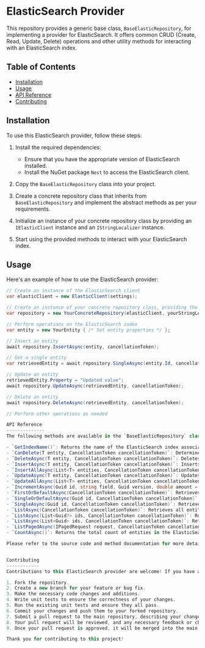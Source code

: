 # ElasticSearch Provider

This repository provides a generic base class, `BaseElasticRepository`, for implementing a provider for ElasticSearch. It offers common CRUD (Create, Read, Update, Delete) operations and other utility methods for interacting with an ElasticSearch index.

## Table of Contents
- [Installation](#installation)
- [Usage](#usage)
- [API Reference](#api-reference)
- [Contributing](#contributing)

## Installation

To use this ElasticSearch provider, follow these steps:

1. Install the required dependencies:
    - Ensure that you have the appropriate version of ElasticSearch installed.
    - Install the NuGet package `Nest` to access the ElasticSearch client.

2. Copy the `BaseElasticRepository` class into your project.

3. Create a concrete repository class that inherits from `BaseElasticRepository` and implement the abstract methods as per your requirements.

4. Initialize an instance of your concrete repository class by providing an `IElasticClient` instance and an `IStringLocalizer` instance.

5. Start using the provided methods to interact with your ElasticSearch index.

## Usage

Here's an example of how to use the ElasticSearch provider:

```csharp
// Create an instance of the ElasticSearch client
var elasticClient = new ElasticClient(settings);

// Create an instance of your concrete repository class, providing the ElasticSearch client and a string localizer
var repository = new YourConcreteRepository(elasticClient, yourStringLocalizer);

// Perform operations on the ElasticSearch index
var entity = new YourEntity { /* Set entity properties */ };

// Insert an entity
await repository.InsertAsync(entity, cancellationToken);

// Get a single entity
var retrievedEntity = await repository.SingleAsync(entity.Id, cancellationToken);

// Update an entity
retrievedEntity.Property = "Updated value";
await repository.UpdateAsync(retrievedEntity, cancellationToken);

// Delete an entity
await repository.DeleteAsync(retrievedEntity, cancellationToken);

// Perform other operations as needed

API Reference
--------------
The following methods are available in the `BaseElasticRepository` class:

- `GetIndexName()`: Returns the name of the ElasticSearch index associated with the repository.
- `CanDelete(T entity, CancellationToken cancellationToken)`: Determines whether an entity can be deleted.
- `DeleteAsync(T entity, CancellationToken cancellationToken)`: Deletes an entity from the ElasticSearch index.
- `InsertAsync(T entity, CancellationToken cancellationToken)`: Inserts a new entity into the ElasticSearch index.
- `InsertAllAsync(List<T> entities, CancellationToken cancellationToken)`: Inserts multiple entities into the ElasticSearch index.
- `UpdateAsync(T entity, CancellationToken cancellationToken)`: Updates an existing entity in the ElasticSearch index.
- `UpdateAllAsync(List<T> entities, CancellationToken cancellationToken)`: Updates multiple existing entities in the ElasticSearch index.
- `IncrementAsync(Guid id, string field, Guid version, double amount = 1)`: Increments a numeric field of an entity in the ElasticSearch index.
- `FirstOrDefaultAsync(CancellationToken cancellationToken)`: Retrieves the first entity from the ElasticSearch index.
- `SingleOrDefaultAsync(Guid id, CancellationToken cancellationToken)`: Retrieves a single entity by its ID from the ElasticSearch index.
- `SingleAsync(Guid id, CancellationToken cancellationToken)`: Retrieves a single entity by its ID from the ElasticSearch index.
- `ListAsync(CancellationToken cancellationToken)`: Retrieves all entities from the ElasticSearch index.
- `ListAsync(List<Guid?> ids, CancellationToken cancellationToken)`: Retrieves entities by their IDs from the ElasticSearch index.
- `ListAsync(List<Guid> ids, CancellationToken cancellationToken)`: Retrieves entities by their IDs from the ElasticSearch index.
- `ListPagedAsync(IPagedRequest request, CancellationToken cancellationToken)`: Retrieves a paged list of entities from the ElasticSearch index.
- `CountAsync()`: Returns the total count of entities in the ElasticSearch index.

Please refer to the source code and method documentation for more detailed information about each method's usage and parameters.


Contributing
------------
Contributions to this ElasticSearch provider are welcome! If you have any ideas, improvements, or bug fixes, please follow these steps:

1. Fork the repository.
2. Create a new branch for your feature or bug fix.
3. Make the necessary code changes and additions.
4. Write unit tests to ensure the correctness of your changes.
5. Run the existing unit tests and ensure they all pass.
6. Commit your changes and push them to your forked repository.
7. Submit a pull request to the main repository, describing your changes in detail.
8. Your pull request will be reviewed, and any necessary feedback or changes will be provided.
9. Once your pull request is approved, it will be merged into the main repository.

Thank you for contributing to this project!

